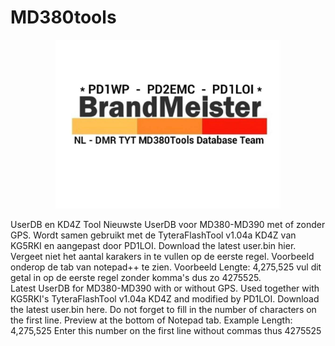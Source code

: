 # MD380tools
<p align="center">
<img src="BM-Logo.jpg" width="360">
</p>
UserDB en KD4Z Tool
Nieuwste UserDB voor MD380-MD390 met of zonder GPS. Wordt samen gebruikt met de TyteraFlashTool v1.04a KD4Z van KG5RKI en aangepast door PD1LOI. Download the latest user.bin hier. Vergeet niet het aantal karakers in te vullen op de eerste regel. Voorbeeld onderop de tab van notepad++ te zien. Voorbeeld Lengte: 4,275,525 vul dit getal in op de eerste regel zonder komma's dus zo 4275525.
<br>
Latest UserDB for MD380-MD390 with or without GPS. Used together with KG5RKI's TyteraFlashTool v1.04a KD4Z and modified by PD1LOI. Download the latest user.bin here. Do not forget to fill in the number of characters on the first line. Preview at the bottom of Notepad tab. Example Length: 4,275,525 Enter this number on the first line without commas thus 4275525
